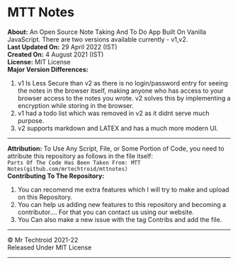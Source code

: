 # MTT Notes
**About:** An Open Source Note Taking And To Do App Built On Vanilla JavaScript. There are two versions available currently - v1,v2.    
**Last Updated On:** 29 April 2022 (IST)   
**Created On:** 4 August 2021 (IST)   
**License:** MIT License   
**Major Version Differences:**   
1. v1 Is Less Secure than v2 as there is no login/password entry for seeing the notes in the browser itself, making anyone who has access to your browser access to the notes you wrote. v2 solves this by implementing a encryption while storing in the browser.    
2. v1 had a todo list which was removed in v2 as it didnt serve much purpose.   
3. v2 supports markdown and LATEX and has a much more modern UI.     
-------------------
**Attribution:** To Use Any Script, File, or Some Portion of Code, you need to attribute this repository as follows in the file itself:        
`Parts Of The Code Has Been Taken From: MTT Notes(github.com/mrtechtroid/mttnotes)`     
**Contributing To The Repository:**    
1. You can recomend me extra features which I will try to make and upload on this Repository. 
2. You can help us adding new features to this  repository and becoming a contributor.... For that you can contact us using our website. 
3. You Can also make a new issue with the tag Contribs and add the file.  
-------------------
© Mr Techtroid 2021-22    
Released Under MIT License

-------------------
